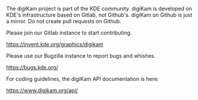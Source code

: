 The digiKam project is part of the KDE community. digiKam is
developed on KDE's infrastructure based on Gitlab, not Github's.
digiKam on Github is just a mirror. Do not create pull requests on
Github.

Please join our Gitlab instance to start contributing.

https://invent.kde.org/graphics/digikam

Please use our Bugzilla instance to report bugs and whishes.

https://bugs.kde.org/

For coding guidelines, the digiKam API documentation is here:

https://www.digikam.org/api/
